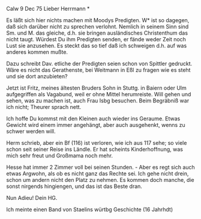  Calw 9 Dec 75
Lieber Herrmann <Mogl>*

Es läßt sich hier nichts machen mit Moodys Predigten. W<idmann>* ist so dagegen, daß sich darüber nicht zu sprechen verlohnt. Nemlich in seinem Sinn sind Sm. und M. das gleiche, d.h. sie bringen ausländisches Christenthum das nicht taugt. Würdest Du ihm Predigten senden, er fände weder Zeit noch Lust sie anzusehen. Es steckt das so tief daß ich schweigen d.h. auf was anderes kommen mußte.

Dazu schreibt Dav. etliche der Predigten seien schon von Spittler gedruckt. Wäre es nicht das Gerathenste, bei Weitmann in Eßl zu fragen wie es steht und sie dort anzubieten?

Jetzt ist Fritz, meines ältesten Bruders Sohn in Stuttg. in Baiern oder Ulm aufgegriffen als Vagabund, weil er ohne Mittel herumreiste. Will gehen und sehen, was zu machen ist, auch Frau Isbg besuchen. Beim Begräbniß war ich nicht; Theurer sprach nett.

Ich hoffe Du kommst mit den Kleinen auch wieder ins Geraume. Etwas Gewicht wird einem immer angehängt, aber auch ausgehenkt, wenns zu schwer werden will.

Herm schrieb, aber ein Bf (116) ist verloren, wie ich aus 117 sehe; so viele schon seit seiner Reise ins Ländle. Er hat scheints Kinderhoffnung, was mich sehr freut und Großmama noch mehr.

Hesse hat immer 2 Zimmer voll bei seinen Stunden. - Aber es regt sich auch etwas Argwohn, als ob es nicht ganz das Rechte sei. Ich gehe nicht drein, schon um andern nicht den Platz zu nehmen. Es kommen doch manche, die sonst nirgends hingiengen, und das ist das Beste dran.

 Nun Adieu! Dein HG.

Ich meinte einen Band von Staelins würtbg Geschichte (16 Jahrhdt) 